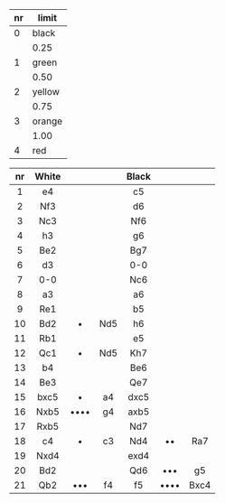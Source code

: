 |nr|limit|
|-|-|
|0|black|
| |0.25|
|1|green|
| |0.50|
|2|yellow|
| |0.75|
|3|orange|
| |1.00|
|4|red|

|nr|White|||Black|||
|:-:|:-:|:-:|:-:|:-:|:-:|:-:|
|1|e4|||c5|||
|2|Nf3|||d6|||
|3|Nc3|||Nf6|||
|4|h3|||g6|||
|5|Be2|||Bg7|||
|6|d3|||0-0|||
|7|0-0|||Nc6|||
|8|a3|||a6|||
|9|Re1|||b5|||
|10|Bd2|•|Nd5|h6|||
|11|Rb1|||e5|||
|12|Qc1|•|Nd5|Kh7|||
|13|b4|||Be6|||
|14|Be3|||Qe7|||
|15|bxc5|•|a4|dxc5|||
|16|Nxb5|••••|g4|axb5|||
|17|Rxb5|||Nd7|||
|18|c4|•|c3|Nd4|••|Ra7|
|19|Nxd4|||exd4|||
|20|Bd2|||Qd6|•••|g5|
|21|Qb2|•••|f4|f5|••••|Bxc4|